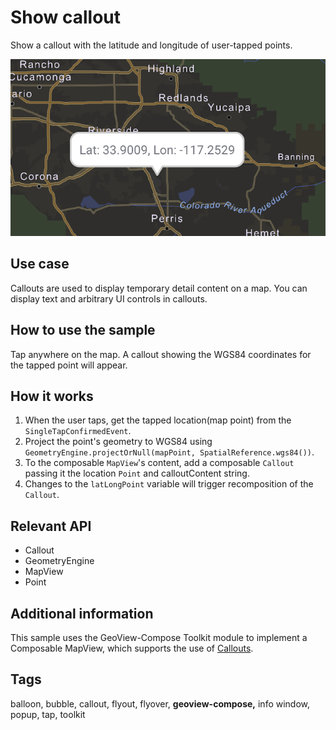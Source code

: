 # Show callout

Show a callout with the latitude and longitude of user-tapped points.

![Show Callout App](show-callout.png)

## Use case

Callouts are used to display temporary detail content on a map. You can display text and arbitrary UI controls in callouts.

## How to use the sample

Tap anywhere on the map. A callout showing the WGS84 coordinates for the tapped point will appear.

## How it works

1. When the user taps, get the tapped location(map point) from the `SingleTapConfirmedEvent`.
2. Project the point's geometry to WGS84 using `GeometryEngine.projectOrNull(mapPoint, SpatialReference.wgs84())`.
3. To the composable `MapView`'s content, add a composable `Callout` passing it the location `Point` and calloutContent string.
4. Changes to the `latLongPoint` variable will trigger recomposition of the `Callout`.

## Relevant API

* Callout
* GeometryEngine
* MapView
* Point

## Additional information

This sample uses the GeoView-Compose Toolkit module to implement a Composable MapView, which supports the use of [Callouts](https://github.com/Esri/arcgis-maps-sdk-kotlin-toolkit/tree/v.next/toolkit/geoview-compose#display-a-callout).

## Tags

balloon, bubble, callout, flyout, flyover, **geoview-compose,** info window, popup, tap, toolkit
